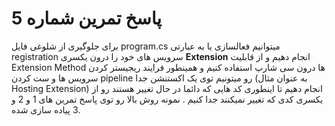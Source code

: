 # پاسخ تمرین شماره 5
برای جلوگیری از شلوغی فایل program.cs میتوانیم فعالسازی یا به عبارتی registration سرویس های خود را درون یکسری **Extension** انجام دهیم و از قابلیت Extension Method ها درون سی شارپ استفاده کنیم و همینطور فرایند ریجیستر کردن سرویس ها و ست کردن pipeline رو میتونیم توی یک اکستنشن جدا (به عنوان مثال Hosting Extension) انجام دهیم تا اینطوری کد هایی که دائما در حال تغییر هستند رو از یکسری کدی که تغییر نمیکنند جدا کنیم .
نمونه روش بالا رو توی پاسخ تمرین های 1 و 2 و 3 پیاده سازی شده. 
